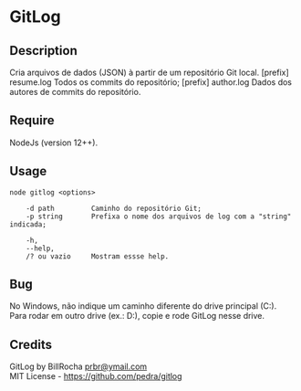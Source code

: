 # GitLog 

## Description 
    
Cria arquivos de dados (JSON) à partir de um repositório Git local.
[prefix] resume.log     Todos os commits do repositório;
[prefix] author.log     Dados dos autores de commits do repositório.

## Require 
    
NodeJs (version 12++).

## Usage
    
    node gitlog <options> 

        -d path         Caminho do repositório Git;
        -p string       Prefixa o nome dos arquivos de log com a "string" indicada;

        -h, 
        --help, 
        /? ou vazio     Mostram essse help.
    
## Bug
    
No Windows, não indique um caminho diferente do drive principal (C:).<br>
Para rodar em outro drive (ex.: D:), copie e rode GitLog nesse drive.

## Credits

GitLog by BillRocha <prbr@ymail.com><br>
MIT License - <https://github.com/pedra/gitlog>

